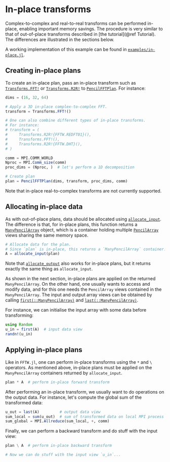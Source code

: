 # In-place transforms

Complex-to-complex and real-to-real transforms can be performed in-place,
enabling important memory savings.
The procedure is very similar to that of out-of-place transforms described in
[the tutorial](@ref Tutorial).
The differences are illustrated in the sections below.

A working implementation of this example can be found in
[`examples/in-place.jl`](https://github.com/jipolanco/PencilFFTs.jl/blob/master/examples/in-place.jl).

## Creating in-place plans

To create an in-place plan, pass an in-place transform such as
[`Transforms.FFT!`](@ref) or [`Transforms.R2R!`](@ref) to
[`PencilFFTPlan`](@ref).
For instance:

```julia
dims = (16, 32, 64)

# Apply a 3D in-place complex-to-complex FFT.
transform = Transforms.FFT!()

# One can also combine different types of in-place transforms.
# For instance:
# transform = (
#     Transforms.R2R!{FFTW.REDFT01}(),
#     Transforms.FFT!(),
#     Transforms.R2R!{FFTW.DHT}(),
# )

comm = MPI.COMM_WORLD
Nproc = MPI.Comm_size(comm)
proc_dims = (Nproc, )  # let's perform a 1D decomposition

# Create plan
plan = PencilFFTPlan(dims, transform, proc_dims, comm)
```

Note that in-place real-to-complex transforms are not currently supported.

## Allocating in-place data

As with out-of-place plans, data should be allocated using
[`allocate_input`](@ref).
The difference is that, for in-place plans, this function returns
a [`ManyPencilArray`](@ref) object, which is a container holding multiple
[`PencilArray`](@ref) views sharing the same memory space.

```julia
# Allocate data for the plan.
# Since `plan` is in-place, this returns a `ManyPencilArray` container.
A = allocate_input(plan)
```

Note that [`allocate_output`](@ref) also works for in-place plans, but it
returns exactly the same thing as `allocate_input`.

As shown in the next section, in-place plans are applied on the returned
`ManyPencilArray`.
On the other hand, one usually wants to access and modify data, and for this
one needs the `PencilArray` views contained in the `ManyPencilArray`.
The input and output array views can be obtained by calling
[`first(::ManyPencilArray)`](@ref) and [`last(::ManyPencilArray)`](@ref).

For instance, we can initialise the input array with some data before
transforming:
```julia
using Random
u_in = first(A)  # input data view
randn!(u_in)
```

## Applying in-place plans

Like in `FFTW.jl`, one can perform in-place transforms using the `*` and
`\ ` operators.
As mentioned above, in-place plans must be applied on the `ManyPencilArray`
containers returned by `allocate_input`.
```julia
plan * A  # perform in-place forward transform
```

After performing an in-place transform, we usually want to do operations on the
output data.
For instance, let's compute the global sum of the transformed data:
```julia
u_out = last(A)         # output data view
sum_local = sum(u_out)  # sum of transformed data on local MPI process
sum_global = MPI.Allreduce(sum_local, +, comm)
```

Finally, we can perform a backward transform and do stuff with the input view:
```julia
plan \ A  # perform in-place backward transform

# Now we can do stuff with the input view `u_in`...
```
